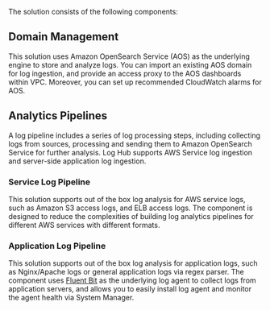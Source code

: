 The solution consists of the following components:

## Domain Management

This solution uses Amazon OpenSearch Service (AOS) as the underlying engine to store and analyze logs. You can import an existing AOS domain for log ingestion, and provide an access proxy to the AOS dashboards within VPC. Moreover, you can set up recommended CloudWatch alarms for AOS.

## Analytics Pipelines

A log pipeline includes a series of log processing steps, including collecting logs from sources, processing and sending them to Amazon OpenSearch Service for further analysis. Log Hub supports AWS Service log ingestion and server-side application log ingestion.

### Service Log Pipeline

This solution supports out of the box log analysis for AWS service logs, such as Amazon S3 access logs, and ELB access logs. The component is designed to reduce the complexities of building log analytics pipelines for different AWS services with different formats. 

### Application Log Pipeline

This solution supports out of the box log analysis for application logs, such as Nginx/Apache logs or general application logs via regex parser. The component uses [Fluent Bit](https://fluentbit.io/) as the underlying log agent to collect logs from application servers, and allows you to easily install log agent and monitor the agent health via System Manager.








